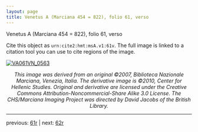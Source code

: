 ```yaml
---
layout: page
title: Venetus A (Marciana 454 = 822), folio 61, verso
---
```


Venetus A (Marciana 454 = 822), folio 61, verso

Cite this object as `urn:cite2:hmt:msA.v1:61v`.  The full image is linked to a citation tool you can use to cite regions of the image.

[![VA061VN_0563](http://www.homermultitext.org/iipsrv?IIIF=/project/homer/pyramidal/deepzoom/hmt/vaimg/2017a/VA061VN_0563.tif/full/800,/0/default.jpg)](http://www.homermultitext.org/ict2/?urn=urn:cite2:hmt:vaimg.2017a:VA061VN_0563) 

<p style="text-align: center; font-style: italic;">This image was derived from an original ©2007, Biblioteca Nazionale Marciana, Venezia, Italia. The derivative image is ©2010, Center for Hellenic Studies. Original and derivative are licensed under the Creative Commons Attribution-Noncommercial-Share Alike 3.0 License. The CHS/Marciana Imaging Project was directed by David Jacobs of the British Library.</p>

---

previous: [61r](../61r/) | next: [62r](../62r/)